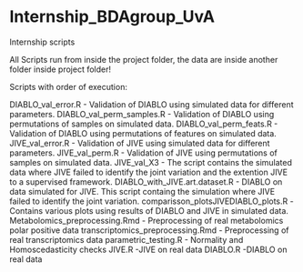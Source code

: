 # Internship_BDAgroup_UvA
Internship scripts

All Scripts run from inside the project folder, the data are inside another folder inside project folder!

Scripts with order of execution:

DIABLO_val_error.R - Validation of DIABLO using simulated data for different parameters.
DIABLO_val_perm_samples.R - Validation of DIABLO using permutations of samples on simulated data.
DIABLO_val_perm_feats.R - Validation of DIABLO using permutations of features on simulated data.
JIVE_val_error.R - Validation of JIVE using simulated data for different parameters.
JIVE_val_perm.R   - Validation of JIVE using permutations of samples on simulated data.
JIVE_val_X3 - The script contains the simulated data where JIVE failed to identify the joint variation and the extention JIVE to a supervised framework.
DIABLO_with_JIVE.art.dataset.R - DIABLO on data simulated for JIVE. This script containg the simulation where JIVE failed to identify the joint variation.
comparisson_plotsJIVEDIABLO_plots.R -Contains various plots using results of DIABLO and JIVE in simulated data.
Metabolomics_preprocessing.Rmd - Preprocessing of real metabolomics polar positive data
transcriptomics_preprocessing.Rmd - Preprocessing of real transcriptomics data
parametric_testing.R - Normality and Homoscedasticity checks
JIVE.R -JIVE on real data
DIABLO.R -DIABLO on real data

